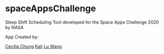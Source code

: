 # spaceAppsChallenge
Sleep Shift Scheduling Tool developed for the Space Apps Challenge 2020 by NASA

App Created by:

[Cecilia Chung](https://github.com/ceciliachung)
[Kali](https://github.com/slowgen)
[Lu Wang](https://github.com/LuWang1983)
